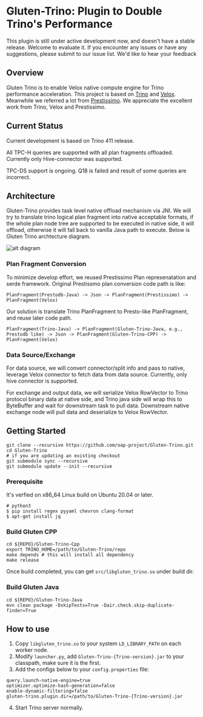 # Gluten-Trino: Plugin to Double Trino's Performance

This plugin is still under active development now, and doesn't have a stable release. Welcome to evaluate it. If you encounter any issues or have any suggestions, please submit to our issue list. We'd like to hear your feedback

## Overview

Gluten Trino is to enable Velox native compute engine for Trino performance acceleration. This project is based on [Trino](https://github.com/trinodb/trino) and [Velox](https://github.com/facebookincubator/velox). Meanwhile we referred a lot from [Prestissimo](https://github.com/prestodb/presto/tree/master/presto-native-execution). We appreciate the excellent work from Trino, Velox and Prestissimo.

## Current Status

Current development is based on Trino 411 release.

All TPC-H queries are supported with all plan fragments offloaded. Currently only Hive-connector was supported.

TPC-DS support is ongoing. Q18 is failed and result of some queries are incorrect.

## Architecture

Gluten-Trino provides task level native offload mechanism via JNI. We will try to translate trino logical plan fragment into native acceptable formats, if the whole plan node tree are supported to be executed in native side, it will offload, otherwise it will fall back to vanilla Java path to execute. Below is Gluten Trino archtecture diagram.

![alt diagram](./docs/gluten-trino-arch.png "Gluten-Trino-Arch")

### Plan Fragment Conversion

To minimize develop effort, we reused Prestissimo Plan represenatation and serde framework. Original Prestissmo plan conversion code path is like:
```
PlanFragment(Prestodb-Java) -> Json -> PlanFragment(Prestissimo) -> PlanFragment(Velox)
```
Our solution is translate Trino PlanFragment to Presto-like PlanFragment, and reuse later code path. 
```
PlanFragment(Trino-Java) -> PlanFragment(Gluten-Trino-Java, e.g., Prestodb like) -> Json -> PlanFragment(Gluten-Trino-CPP) -> PlanFragment(Velox)
```

### Data Source/Exchange
For data source, we will convert connector/split info and pass to native, leverage Velox connector to fetch data from data source. Currently, only hive connector is supported.

For exchange and output data, we will serialize Velox RowVector to Trino protocol binary data at native side, and Trino java side will wrap this to ByteBuffer and wait for downstream task to pull data. Downstream native exchange node will pull data and deserialize to Velox RowVector.

## Getting Started
```
git clone --recursive https://github.com/oap-project/Gluten-Trino.git
cd Gluten-Trino
# if you are updating an existing checkout
git submodule sync --recursive
git submodule update --init --recursive
```

### Prerequisite 
It's verfied on x86_64 Linux build on Ubuntu 20.04 or later.
```
# python3
$ pip install regex pyyaml chevron clang-format
$ apt-get install jq
```

### Build Gluten CPP

```
cd ${REPO}/Gluten-Trino-Cpp
export TRINO_HOME=/path/to/Gluten-Trino/repo 
make depends # this will install all dependency 
make release
```
Once build completed, you can get `src/libgluten_trino.so` under build dir.

### Build Gluten Java

```
cd ${REPO}/Gluten-Trino-Java
mvn clean package -DskipTests=True -Dair.check.skip-duplicate-finder=True
```

## How to use

1. Copy `libgluten_trino.so` to your system `LD_LIBRARY_PATH` on each worker node.
2. Modify `launcher.py`, add `Gluten-Trino-{Trino-version}.jar` to your classpath, make sure it is the first.
3. Add the configs below to your `config.properties` file:
```
query.launch-native-engine=true 
optimizer.optimize-hash-generation=false 
enable-dynamic-filtering=false
gluten-trino.plugin.dir=/path/to/Gluten-Trino-{Trino-version}.jar
```
4. Start Trino server normally.

